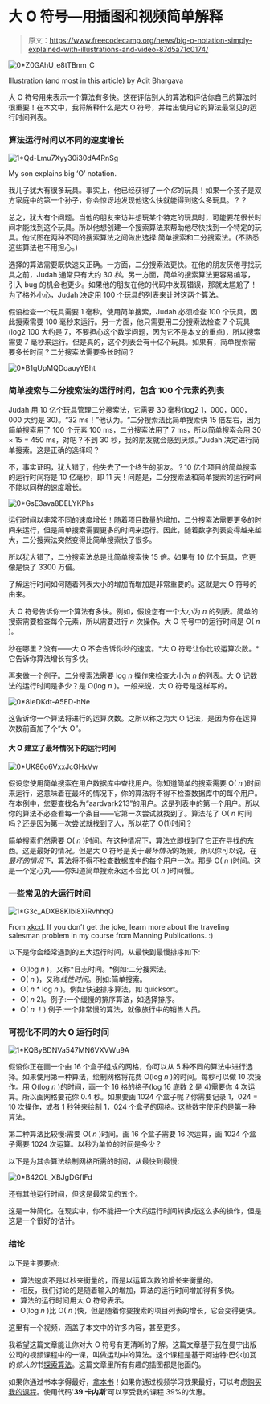 # 大 O 符号—用插图和视频简单解释

> 原文：<https://www.freecodecamp.org/news/big-o-notation-simply-explained-with-illustrations-and-video-87d5a71c0174/>

![0*Z0GAhU_e8tTBnm_C](img/f5c97d23a33f111f77d3c1391dad0e29.png)

Illustration (and most in this article) by Adit Bhargava

大 O 符号用来表示一个算法有多快。这在评估别人的算法和评估你自己的算法时很重要！在本文中，我将解释什么是大 O 符号，并给出使用它的算法最常见的运行时间列表。

### 算法运行时间以不同的速度增长

![1*Qd-Lmu7Xyy30i30dA4RnSg](img/e54ad20e502a157efe8d7129812738f5.png)

My son explains big ‘O’ notation.

我儿子犹大有很多玩具。事实上，他已经获得了一个*亿*的玩具！如果一个孩子是双方家庭中的第一个孙子，你会惊讶地发现他这么快就能得到这么多玩具。？？

总之，犹大有个问题。当他的朋友来访并想玩某个特定的玩具时，可能要花很长时间才能找到这个玩具。所以他想创建一个搜索算法来帮助他尽快找到一个特定的玩具。他试图在两种不同的搜索算法之间做出选择:简单搜索和二分搜索法。(不熟悉这些算法也不用担心。)

选择的算法需要既快速又正确。一方面，二分搜索法更快。在他的朋友厌倦寻找玩具之前，Judah 通常只有大约 3*0 秒*。另一方面，简单的搜索算法更容易编写，引入 bug 的机会也更少。如果他的朋友在他的代码中发现错误，那就太尴尬了！为了格外小心，Judah 决定用 100 个玩具的列表来计时这两个算法。

假设检查一个玩具需要 1 毫秒。使用简单搜索，Judah 必须检查 100 个玩具，因此搜索需要 100 毫秒来运行。另一方面，他只需要用二分搜索法检查 7 个玩具(log2 100 大约是 7，不要担心这个数学问题，因为它不是本文的重点)，所以搜索需要 7 毫秒来运行。但是真的，这个列表会有十亿个玩具。如果有，简单搜索需要多长时间？二分搜索法需要多长时间？

![0*B1gUpMQDoauyYBht](img/f922530f5dc2073eceb2c199c1d9ed2d.png)

### 简单搜索与二分搜索法的运行时间，包含 100 个元素的列表

Judah 用 10 亿个玩具管理二分搜索法，它需要 30 毫秒(log2 1，000，000，000 大约是 30)。“32 ms！”他认为。“二分搜索法比简单搜索快 15 倍左右，因为简单搜索用了 100 个元素 100 ms，二分搜索法用了 7 ms，所以简单搜索会用 30 × 15 = 450 ms，对吧？不到 30 秒，我的朋友就会感到厌烦。”Judah 决定进行简单搜索。这是正确的选择吗？

不，事实证明，犹大错了，他失去了一个终生的朋友。？10 亿个项目的简单搜索的运行时间将是 10 亿毫秒，即 11 天！问题是，二分搜索法和简单搜索的运行时间不能以同样的速度增长。

![0*GsE3ava8DELYKPhs](img/9521bf3f22272dc517aa657cf73cf9c4.png)

运行时间以非常不同的速度增长！随着项目数量的增加，二分搜索法需要更多的时间来运行，但是简单搜索需要更多的时间来运行。因此，随着数字列表变得越来越大，二分搜索法突然变得比简单搜索快了很多。

所以犹大错了，二分搜索法总是比简单搜索快 15 倍。如果有 10 亿个玩具，它更像是快了 3300 万倍。

了解运行时间如何随着列表大小的增加而增加是非常重要的。这就是大 O 符号的由来。

大 O 符号告诉你一个算法有多快。例如，假设您有一个大小为 *n* 的列表。简单的搜索需要检查每个元素，所以需要进行 *n* 次操作。大 O 符号中的运行时间是 O( *n* )。

秒在哪里？没有——大 O 不会告诉你秒的速度。*大 O 符号让你比较运算次数。*它告诉你算法增长有多快。

再来做一个例子。二分搜索法需要 log *n* 操作来检查大小为 *n* 的列表。大 O 记数法的运行时间是多少？是 O(log *n* )。一般来说，大 O 符号是这样写的。

![0*8IeDKdt-A5ED-hNe](img/10534c9c7af7626e3692a3541396d7bf.png)

这告诉你一个算法将进行的运算次数。之所以称之为大 O 记法，是因为你在运算次数前面加了个“大 O”。

#### 大 O 建立了最坏情况下的运行时间

![0*UK86o6VxxJcGHxVw](img/e319e7c20cf4149dc30986dcefa43969.png)

假设您使用简单搜索在用户数据库中查找用户。你知道简单的搜索需要 O( *n* )时间来运行，这意味着在最坏的情况下，你的算法将不得不检查数据库中的每个用户。在本例中，您要查找名为“aardvark213”的用户。这是列表中的第一个用户。所以你的算法不必查看每一个条目——它第一次尝试就找到了。算法花了 O( *n* 时间吗？还是因为第一次尝试就找到了人，所以花了 O(1)时间？

简单搜索仍然需要 O( *n* )时间。在这种情况下，算法立即找到了它正在寻找的东西。这是最好的情况。但是大 O 符号是关于*最坏情况*的场景。所以你可以说，在*最坏的情况下*，算法将不得不检查数据库中的每个用户一次。那是 O( *n* )时间。这是一个定心丸——你知道简单搜索永远不会比 O( *n* )时间慢。

### 一些常见的大运行时间

![1*G3c_ADXB8Klbi8XiRvhhqQ](img/75dfb5237493dd158d251a54685a856e.png)

From [xkcd](https://xkcd.com/399/). If you don’t get the joke, learn more about the traveling salesman problem in my course from Manning Publications. :)

以下是你会经常遇到的五大运行时间，从最快到最慢排序如下:

*   O(log *n* )，又称*日志时间。*例如:二分搜索法。
*   O( *n* )，又称*线性时间*。例如:简单搜索。
*   O( *n* * log *n* )。例如:快速排序算法，如 quicksort。
*   O( *n* 2)。例子:一个缓慢的排序算法，如选择排序。
*   O( *n* ！).例子:一个非常慢的算法，就像旅行中的销售人员。

### 可视化不同的大 O 运行时间

![1*KQByBDNVa547MN6VXVWu9A](img/82b9fd308da6f67f55532cf5a1a16e00.png)

假设你正在画一个由 16 个盒子组成的网格，你可以从 5 种不同的算法中进行选择。如果使用第一种算法，绘制网格将花费 O(log *n* )的时间。每秒可以做 10 次操作。用 O(log *n* )的时间，画一个 16 格的格子(log 16 底数 2 是 4)需要你 4 次运算。所以画网格要花你 0.4 秒。如果要画 1024 个盒子呢？你需要记录 1，024 = 10 次操作，或者 1 秒钟来绘制 1，024 个盒子的网格。这些数字使用的是第一种算法。

第二种算法比较慢:需要 O( *n* )时间。画 16 个盒子需要 16 次运算，画 1024 个盒子需要 1024 次运算。以秒为单位的时间是多少？

以下是为其余算法绘制网格所需的时间，从最快到最慢:

![0*B42QL_XBJgDGfIFd](img/d75919709737575dbd35f78451754e45.png)

还有其他运行时间，但这是最常见的五个。

这是一种简化。在现实中，你不能把一个大的运行时间转换成这么多的操作，但是这是一个很好的估计。

### 结论

以下是主要要点:

*   算法速度不是以秒来衡量的，而是以运算次数的增长来衡量的。
*   相反，我们讨论的是随着输入的增加，算法的运行时间增加得有多快。
*   算法的运行时间用大 O 符号表示。
*   O(log *n* )比 O( *n* )快，但是随着你要搜索的项目列表的增长，它会变得更快。

这里有一个视频，涵盖了本文中的许多内容，甚至更多。

我希望这篇文章能让你对大 O 符号有更清晰的了解。这篇文章基于我在曼宁出版公司的视频课程中的一课，叫做运动中的算法。这个课程是基于阿迪特·巴尔加瓦的*惊人的*书[探索算法](https://www.amazon.com/gp/product/1617292230/ref=as_li_qf_sp_asin_il_tl?ie=UTF8&tag=bcar08-20&camp=1789&creative=9325&linkCode=as2&creativeASIN=1617292230&linkId=83471c93327ff24766dd812f9799f95a)。这篇文章里所有有趣的插图都是他画的。

如果你通过书本学得最好，[拿本书](https://www.amazon.com/gp/product/1617292230/ref=as_li_qf_sp_asin_il_tl?ie=UTF8&tag=bcar08-20&camp=1789&creative=9325&linkCode=as2&creativeASIN=1617292230&linkId=83471c93327ff24766dd812f9799f95a)！如果你通过视频学习效果最好，可以考虑[购买我的课程](https://www.manning.com/livevideo/algorithms-in-motion?a_aid=algmotion&a_bid=9022d293)。使用代码'**39 卡内斯**'可以享受我的课程 39%的优惠。